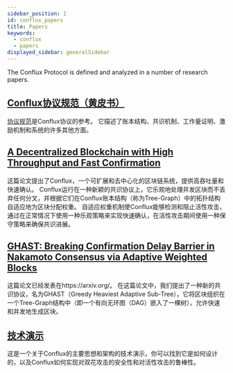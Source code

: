 ```yaml
---
sidebar_position: 1
id: conflux_papers
title: Papers
keywords:
  - conflux
  - papers
displayed_sidebar: generalSidebar
---
```


The Conflux Protocol is defined and analyzed in a number of research papers.

## [Conﬂux协议规范（黄皮书）](https://www.confluxnetwork.org/files/Conflux_Protocol_Specification.pdf)
[协议规范](https://www.confluxnetwork.org/files/Conflux_Protocol_Specification.pdf)是Conflux协议的参考。 它描述了账本结构、共识机制、工作量证明、激励机制和系统的许多其他方面。

## [A Decentralized Blockchain with High Throughput and Fast Confirmation](https://www.usenix.org/conference/atc20/presentation/li-chenxing)
这篇论文提出了Conflux，一个可扩展和去中心化的区块链系统，提供高吞吐量和快速确认。 Conflux运行在一种新颖的共识协议上，它乐观地处理并发区块而不丢弃任何分叉，并根据它们在Conflux账本结构（称为Tree-Graph）中的拓扑结构自适应地为区块分配权重。 自适应权重机制使Conflux能够检测和阻止活性攻击，通过在正常情况下使用一种乐观策略来实现快速确认，在活性攻击期间使用一种保守策略来确保共识进展。

## [GHAST: Breaking Confirmation Delay Barrier in Nakamoto Consensus via Adaptive Weighted Blocks](https://arxiv.org/abs/2006.01072)
这篇论文已经发表在https://arxiv.org/。 在这篇论文中，我们提出了一种新的共识协议，名为GHAST（Greedy Heaviest Adaptive Sub-Tree），它将区块组织在一个Tree-Graph结构中（即一个有向无环图（DAG）嵌入了一棵树），允许快速和并发地生成区块。

## [技术演示](https://confluxnetwork.org/files/Conflux_Technical_Presentation_20200309.pdf)
这是一个关于Conflux的主要思想和架构的技术演示，你可以找到它是如何设计的，以及Conflux如何实现对双花攻击的安全性和对活性攻击的鲁棒性。
